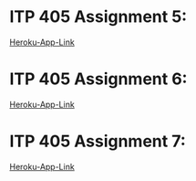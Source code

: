 # ITP 405 Assignment 5:
[Heroku-App-Link](https://cmkuo-music-app.herokuapp.com/albums) 

# ITP 405 Assignment 6:
[Heroku-App-Link](https://cmkuo-music-app.herokuapp.com/login) 

# ITP 405 Assignment 7:
[Heroku-App-Link](https://cmkuo-music-app.herokuapp.com/albums) 